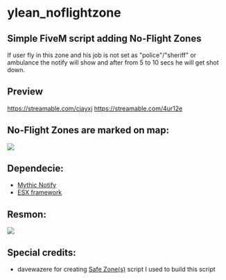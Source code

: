 # ylean_noflightzone

## Simple FiveM script adding No-Flight Zones
If user fly in this zone and his job is not set as "police"/"sheriff" or ambulance the notify will show and after from 5 to 10 secs he will get shot down.

## Preview
https://streamable.com/cjayxj
https://streamable.com/4ur12e

## No-Flight Zones are marked on map:
![](https://i.imgur.com/rW05jeC.png)

## Dependecie:
- [Mythic Notify](https://github.com/JayMontana36/mythic_notify)
- [ESX framework](https://github.com/esx-framework)
## Resmon:
![](https://i.imgur.com/g65JNaB.png)

## Special credits:
- davewazere for creating [Safe Zone(s)](https://forum.cfx.re/t/release-safe-zone-s-updated-9-10-18/154293) script I used to build this script
